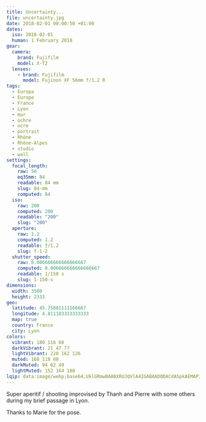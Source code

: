 ```yaml
---
title: Uncertainty...
file: uncertainty.jpg
date: 2018-02-01 00:00:50 +01:00
dates:
  iso: 2018-02-01
  human: 1 February 2018
gear:
  camera:
    brand: Fujifilm
    model: X-T2
  lenses:
    - brand: Fujifilm
      model: Fujinon XF 56mm f/1.2 R
tags:
  - Europa
  - Europe
  - France
  - Lyon
  - mur
  - ochre
  - ocre
  - portrait
  - Rhône
  - Rhône-Alpes
  - studio
  - wall
settings:
  focal_length:
    raw: 56
    eq35mm: 84
    readable: 84 mm
    slug: 84-mm
    computed: 84
  iso:
    raw: 200
    computed: 200
    readable: "200"
    slug: "200"
  aperture:
    raw: 1.2
    computed: 1.2
    readable: ƒ/1.2
    slug: f-1-2
  shutter_speed:
    raw: 0.006666666666666667
    computed: 0.006666666666666667
    readable: 1/150 s
    slug: 1-150-s
dimensions:
  width: 3500
  height: 2333
geo:
  latitude: 45.75881111166667
  longitude: 4.811183333333333
  map: true
  country: France
  city: Lyon
colors:
  vibrant: 180 116 68
  darkVibrant: 21 47 77
  lightVibrant: 220 162 126
  muted: 168 118 88
  darkMuted: 94 62 49
  lightMuted: 152 164 188
lqip: data:image/webp;base64,UklGRmwBAABXRUJQVlA4IGABAADQDACdASpkAEMAP3Gsxlm/rr+vq/xMW/AuCUDOAZXIrAqfL2LT9gmukJzYiNskFtyzBVWkrQBFSh0qO9aq95JVbTouw/Fs3RI/xBuAL6YwqsDZWGlFYejJYuUeCpqDlwq1Ujo48nwdAS01l4ry8AAA/ufBYg6lp3jwueYmHaTq2rdjvu+8kvMAjtEHKy9Thywb2m74+XmyW45nO/vE6TlkI0RZEL+8jIfRAqAvLyIYxHWMmYpsTMSpj4mrydlapTQ1eteWD4JMioIMblaRLQYDl2WKtITIQlOw+uN29gWhU3j5PbpDIqXUfr/cGrbuHaRjaYHlk5Qplwxgr82LmSgYSRgvVp2SgUI58az/ucHAhO04pkOTZBrSsbvEGzq2sSDaes5Fqa96U5LBLTQBnT1it833FVIagKjouwqJF/IQ7h/AkYF5sZcJnstzXOxm8QJFseZLUiUoJvrBFC2GNwAA
---
```


Super aperitif / shooting improvised by Thanh and Pierre with some others during my brief passage in Lyon.

Thanks to Marie for the pose.
